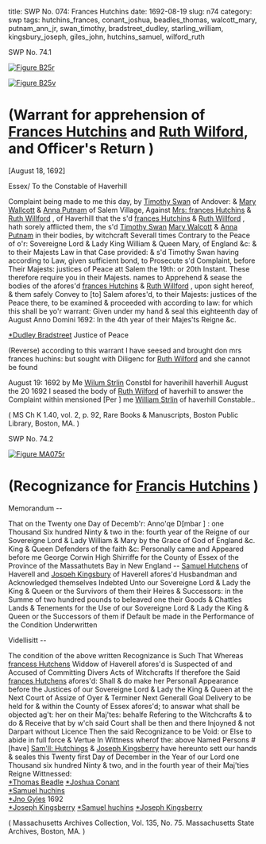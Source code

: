 title: SWP No. 074: Frances Hutchins
date: 1692-08-19
slug: n74
category: swp
tags: hutchins_frances, conant_joshua, beadles_thomas, walcott_mary, putnam_ann_jr, swan_timothy, bradstreet_dudley, starling_william, kingsbury_joseph, giles_john, hutchins_samuel, wilford_ruth



<div markdown class="doc" id="n74.1">

<div class="doc_id">SWP No. 74.1</div>


<span markdown class="figure">[![Figure B25r](archives/BPL/gifs/B25A.gif)](archives/BPL/LARGE/B25A.jpg)</span>

<span markdown class="figure">[![Figure B25v](archives/BPL/gifs/B25B.gif)](archives/BPL/LARGE/B25B.jpg)</span>

# (Warrant for apprehension of [Frances Hutchins](/tag/hutchins_frances.html) and [Ruth Wilford](/tag/wilford_ruth.html), and Officer's Return )

[August 18, 1692]

Essex/ To the Constable of Haverhill

Complaint being made to me this day, by [Timothy Swan](/tag/swan_timothy.html) of Andover: & [Mary Wallcott](/tag/walcott_mary.html) & [Anna Putnam](/tag/putnam_ann_jr.html) of Salem Village, Against [Mrs: frances Hutchins](/tag/hutchins_frances.html) & [Ruth Willford](/tag/wilford_ruth.html) , of Haverhill that the s'd [frances Hutchins](/tag/hutchins_frances.html) & [Ruth Willford](/tag/wilford_ruth.html) , hath sorely afflicted them, the s'd [Timothy Swan](/tag/swan_timothy.html) [Mary Walcott](/tag/walcott_mary.html) & [Anna Putnam](/tag/putnam_ann_jr.html) in their bodies, by witchcraft Severall times Contrary to the Peace of o'r: Sovereigne Lord & Lady King William & Queen Mary, of England &c: & to their Majests Law in that Case provided: & s'd Timothy Swan having according to Law, given sufficient bond, to Prosecute s'd Complaint, before Their Majests: justices of Peace att Salem the 19th: or 20th Instant. 
  These therefore require you in their Majests. names to Apprehend & sease the bodies of the afores'd [frances Hutchins](/tag/hutchins_frances.html) & [Ruth Willford](/tag/wilford_ruth.html) , upon sight hereof, & them safely Convey to [to] Salem afores'd, to their Majests: justices of the Peace there, to be examined & proceeded with according to law: for which this shall be yo'r warrant: Given under my hand & seal this eighteenth day of August Anno Domini 1692: In the 4th year of their
Majes'ts Reigne &c.  

[*Dudley Bradstreet](/tag/bradstreet_dudley.htm) Justice of Peace 

(Reverse) according to this warrant I have seesed 
and brought don mrs frances huchins: but 
sought with Diligenc for [Ruth Wilford](/tag/wilford_ruth.html) and 
she cannot be found

August 19: 1692 by Me [Wilum Strlin](/tag/starling_william.html) Constbl for haverihill
haverhill August the 20 1692
I seased the body of [Ruth Wilford](/tag/wilford_ruth.html) 
of haverhill to answer the Complaint within mensioned
[Per ] me [William Strlin](/tag/starling_william.html) of haverhill Constable..

( MS Ch K 1.40, vol. 2, p. 92, Rare Books & Manuscripts, Boston Public Library, Boston, MA. )


</div>



<div markdown class="doc" id="n74.2">

<div class="doc_id">SWP No. 74.2</div>


<span markdown class="figure">[![Figure MA075r](archives/MA135/small/MA075r.jpg)](archives/MA135/large/MA075r.jpg)</span>



# (Recognizance for [Francis Hutchins](/tag/hutchins_frances.html) )

Memorandum -- 

That on the Twenty one Day of Decemb'r: Anno'qe D[mbar ] : one Thousand Six hundred Ninty & two in the: fourth year of the Reigne of our Sovereigne Lord & Lady William & Mary by the Grace of God of England &c. King & Queen Defenders of the faith &c: Personally came and Appeared before me George Corwin High Shirriffe for the County of Essex of the Province of the Massathutets Bay in New England -- [Samuel Hutchens](/tag/hutchins_samuel.html) of Haverell and [Jospeh Kingsbury](/tag/kingsbury_joseph.html) of Haverell afores'd Husbandman and Acknowledged themselves Indebted Unto our Sovereigne Lord & Lady the King & Queen or the Survivors of them their Heires & Successors: in the Summe of two hundred pounds to beleaved one their Goods & Chattles Lands & Tenements for the Use of our Sovereigne Lord & Lady the King & Queen or the Successors of them if Default be made in the Performance of the Condition Underwritten

Videllisitt -- 

The condition of the above written Recognizance is Such That Whereas [francess Hutchens](/tag/hutchins_frances.html) Widdow of Haverell afores'd is Suspected of and Accused of Committing Divers Acts of Witchcrafts If therefore the Said [frances Hutchens](/tag/hutchins_frances.html) afores'd: Shall & do make her Personall Appearance before the Justices of our Sovereigne Lord & Lady the King & Queen at the Next Court of Assize of Oyer & Terminer Next Generall Goal Delivery to be held for & within the County of Essex afores'd; to answar what shall be objected ag't: her on their Maj'tes: behalfe Refering to the Witchcrafts & to do & Receive that  by w'ch said Court shall be then and there Injoyned & not Darpart without Licence Then the said Recognizance to be Void: or Else to abide in full force & Vertue In Wittness wherof the: above Named Persons #[have] [Sam'll: Hutchings](/tag/hutchins_samuel.html) & [Joseph Kingsberry](/tag/kingsbury_joseph.html) have hereunto sett our hands & seales this Twenty first Day of December in the Year of our Lord one Thousand six hundred Ninty & two, and in the fourth year of their Maj'ties Reigne
Wittnessed:                                               
[*Thomas Beadle](/tag/beadles_thomas.html)
[*Joshua Conant](/tag/conant_joshua.html)           
[*Samuel huchins](/tag/hutchins_samuel.html)  
[*Jno Gyles](/tag/giles_john.html) 1692             
[*Joseph Kingsberry](/tag/kingsbury_joseph.html) 
[*Samuel huchins](/tag/hutchins_samuel.html) 
[*Joseph Kingsberry](/tag/kingsbury_joseph.html) 

( Massachusetts Archives Collection, Vol. 135, No. 75. Massachusetts State Archives, Boston, MA. )

</div>

